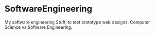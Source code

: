 # SoftwareEngineering
My software engineering Stuff, to test prototype web designs. Computer Science vs Software Engineering.
